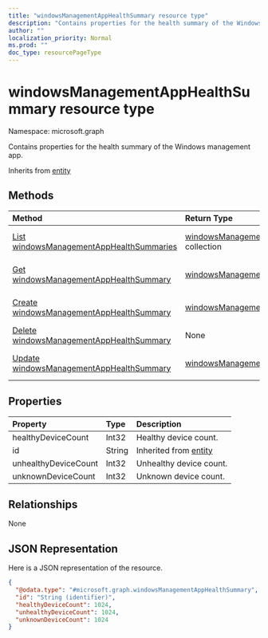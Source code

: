 ```yaml
---
title: "windowsManagementAppHealthSummary resource type"
description: "Contains properties for the health summary of the Windows management app."
author: ""
localization_priority: Normal
ms.prod: ""
doc_type: resourcePageType
---
```


# windowsManagementAppHealthSummary resource type


Namespace: microsoft.graph

Contains properties for the health summary of the Windows management app.


Inherits from [entity](../resources/entity.md)

## Methods
|Method|Return Type|Description|
|:---|:---|:---|
|[List windowsManagementAppHealthSummaries](../api/intune-devices-windowsmanagementapphealthsummary-list.md)|[windowsManagementAppHealthSummary](../resources/intune-devices-windowsmanagementapphealthsummary.md) collection|List properties and relationships of the [windowsManagementAppHealthSummary](../resources/windowsmanagementapphealthsummary.md) objects.|
|[Get windowsManagementAppHealthSummary](../api/intune-devices-windowsmanagementapphealthsummary-get.md)|[windowsManagementAppHealthSummary](../resources/intune-devices-windowsmanagementapphealthsummary.md)|Read properties and relationships of the [windowsManagementAppHealthSummary](../resources/intune-devices-windowsmanagementapphealthsummary.md) object.|
|[Create windowsManagementAppHealthSummary](../api/intune-devices-windowsmanagementapphealthsummary-create.md)|[windowsManagementAppHealthSummary](../resources/intune-devices-windowsmanagementapphealthsummary.md)|Create a new [windowsManagementAppHealthSummary](../resources/intune-devices-windowsmanagementapphealthsummary.md) object.|
|[Delete windowsManagementAppHealthSummary](../api/intune-devices-windowsmanagementapphealthsummary-delete.md)|None|Deletes a [windowsManagementAppHealthSummary](../resources/intune-devices-windowsmanagementapphealthsummary.md).|
|[Update windowsManagementAppHealthSummary](../api/intune-devices-windowsmanagementapphealthsummary-update.md)|[windowsManagementAppHealthSummary](../resources/intune-devices-windowsmanagementapphealthsummary.md)|Update the properties of a [windowsManagementAppHealthSummary](../resources/intune-devices-windowsmanagementapphealthsummary.md) object.|

## Properties
|Property|Type|Description|
|:---|:---|:---|
|healthyDeviceCount|Int32|Healthy device count.|
|id|String| Inherited from [entity](../resources/entity.md)|
|unhealthyDeviceCount|Int32|Unhealthy device count.|
|unknownDeviceCount|Int32|Unknown device count.|

## Relationships
None

## JSON Representation
Here is a JSON representation of the resource.
<!-- {
  "blockType": "resource",
  "keyProperty": "id",
  "@odata.type": "microsoft.graph.windowsManagementAppHealthSummary",
  "baseType": "microsoft.graph.entity",
  "openType": false
}
-->
``` json
{
  "@odata.type": "#microsoft.graph.windowsManagementAppHealthSummary",
  "id": "String (identifier)",
  "healthyDeviceCount": 1024,
  "unhealthyDeviceCount": 1024,
  "unknownDeviceCount": 1024
}
```

